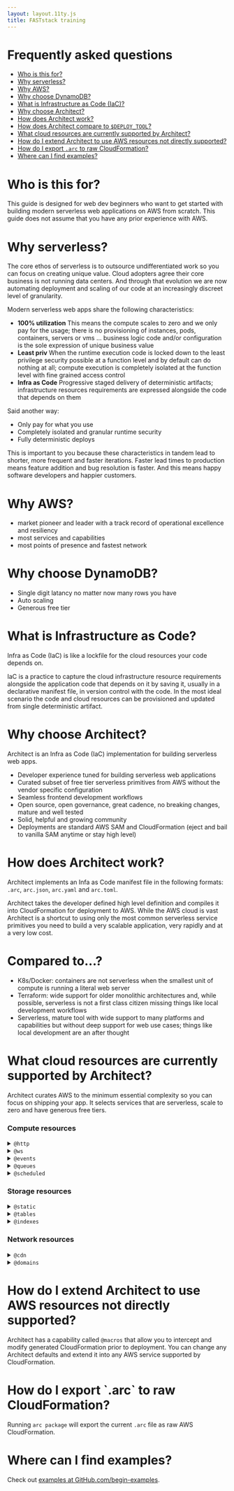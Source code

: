 ```yaml
---
layout: layout.11ty.js
title: FASTstack training
---
```


# Frequently asked questions

- <a href=#who-is-this-for>Who is this for?</a>
- <a href=#why-serverless>Why serverless?</a>
- <a href=#why-aws>Why AWS?</a>
- <a href=#why-dynamo>Why choose DynamoDB?</a>
- <a href=#what-is-iac>What is Infrastructure as Code (IaC)?</a>
- <a href=#why-architect>Why choose Architect?</a>
- <a href=#how-architect>How does Architect work?</a>
- <a href=#compare>How does Architect compare to <code>$DEPLOY_TOOL</code>?</a>
- <a href=#what-resources>What cloud resources are currently supported by Architect?</a>
- <a href=#how-to-extend>How do I extend Architect to use AWS resources not directly supported?</a>
- <a href=#how-to-eject>How do I export `.arc` to raw CloudFormation?</a>
- <a href=#where-are-examples>Where can I find examples?</a>


<h1 id=who-is-this-for>Who is this for?</h1>

This guide is designed for web dev beginners who want to get started with building modern serverless web applications on AWS from scratch. This guide does not assume that you have any prior experience with AWS.

<h1 id=why-serverless>Why serverless?</h1>

The core ethos of serverless is to outsource undifferentiated work so you can focus on creating unique value. Cloud adopters agree their core business is not running data centers. And through that evolution we are now automating deployment and scaling of our code at an increasingly discreet level of granularity. 

Modern serverless web apps share the following characteristics:

- **100% utilization** This means the compute scales to zero and we only pay for the usage; there is no provisioning of instances, pods, containers, servers or vms … business logic code and/or configuration is the sole expression of unique business value 
- **Least priv** When the runtime execution code is locked down to the least privilege security possible at a function level and by default can do nothing at all; compute execution is completely isolated at the function level with fine grained access control 
- **Infra as Code** Progressive staged delivery of deterministic artifacts; infrastructure resources requirements are expressed alongside the code that depends on them 

Said another way: 
- Only pay for what you use
- Completely isolated and granular runtime security
- Fully deterministic deploys

This is important to you because these characteristics in tandem lead to shorter, more frequent and faster iterations. Faster lead times to production means feature addition and bug resolution is faster. And this means happy software developers and happier customers.

<h1 id=why-aws>Why AWS?</h1>

- market pioneer and leader with a track record of  operational excellence and resiliency 
- most services and capabilities
- most points of presence and fastest network

<h1 id=why-dynamo>Why choose DynamoDB?</h1>

- Single digit latancy no matter now many rows you have
- Auto scaling
- Generous free tier

<h1 id=what-is-iac>What is Infrastructure as Code?</h1>

Infra as Code (IaC) is like a lockfile for the cloud resources your code depends on.

IaC is a practice to capture the cloud infrastructure resource requirements alongside the application code that depends on it by saving it, usually in a declarative manifest file, in version control with the code. In the most ideal scenario the code and cloud resources can be provisioned and updated from single deterministic artifact. 

<h1 id=why-architect>Why choose Architect?</h1>

Architect is an Infra as Code (IaC) implementation for building serverless web apps. 

- Developer experience tuned for building serverless web applications
- Curated subset of free tier serverless primitives from AWS without the vendor specific configuration 
- Seamless frontend development workflows 
- Open source, open governance, great cadence, no breaking changes, mature and well tested
- Solid, helpful and growing community
- Deployments are standard AWS SAM and CloudFormation (eject and bail to vanilla SAM anytime or stay high level)

<h1 id=how-architect>How does Architect work?</h1>

Architect implements an Infa as Code  manifest file in the following formats: `.arc`, `arc.json`, `arc.yaml` and `arc.toml`.

Architect takes the developer defined high level definition and compiles it into CloudFormation for deployment to AWS. While the AWS cloud is vast Architect is a shortcut to using only the most common serverless service primitives you need to build a very scalable application, very rapidly and at a very low cost. 

<h1 id=compare>Compared to…?</h1>

- K8s/Docker: containers are not serverless when the smallest unit of compute is running a literal web server
- Terraform: wide support for older monolithic architectures and, while possible, serverless is not a first class citizen missing things like local development workflows
- Serverless, mature tool with wide support to many platforms and capabilities but without deep support for web use cases; things like local development are an after thought

<h1 id=what-resources>What cloud resources are currently supported by Architect?</h1>

Architect curates AWS to the minimum essential complexity so you can focus on shipping your app. It selects services that are serverless, scale to zero and have generous free tiers. 

### Compute resources
<details>
  <summary><code>@http</code></summary>
  <p>Lambda functions handing HTTP events from API Gateway.</p>
</details>
<details>
  <summary><code>@ws</code></summary>
  <p>Lambda functions handing web socket events from API Gateway.</p>
</details>
<details>
  <summary><code>@events</code></summary>
  <p>Lambda functions subscribed to SNS topics.</p>
</details>
<details>
  <summary><code>@queues</code></summary>
  <p>Lambda functions subscribed to SQS queues.</p>
</details>
<details>
  <summary><code>@scheduled</code></summary>
  <p>Lambda functions subscribed to an EventBridge rule with a schedule expression. Often colloquially referred to as "CRON Lambdas".</p>
</details>

### Storage resources
<details>
  <summary><code>@static</code></summary>
  <p>S3 the original serverless hero.</p>
</details>
<details>
  <summary><code>@tables</code></summary>
  <p>DynamoDB tables the leading serverless database.</p>
</details>
<details>
  <summary><code>@indexes</code></summary>
  <p>Define additional access patterns for DynamoDB tables. Each index is a full copy of the Dynamo table (with a different key schema for indexing) so be aware each indexe added will cost more. DynamoDB billing is faceted. Amazon charges for: reading data, writing data and storing data…among other things, but suffice to say, the free tier is generous. The first 25 GB stored per month is free. </p>
</details>

### Network resources
<details>
  <summary><code>@cdn</code></summary>
  <p>CloudFront is one of the oldest and largest content delivery networks in the industry.</p>
</details>
<details>
  <summary><code>@domains</code></summary>
  <p>Defines Route53 records for <code>@static</code>, <code>@http</code> and <code>@ws</code></p>
</details>

<h1 id=how-to-extend>How do I extend Architect to use AWS resources not directly supported?</h1>

Architect has a capability called `@macros` that allow you to intercept and modify generated CloudFormation prior to deployment. You can change any Architect defaults and extend it into any AWS service supported by CloudFormation.

<h1 id=how-to-eject>How do I export `.arc` to raw CloudFormation?</h1>

Running `arc package` will export the current `.arc` file as raw AWS CloudFormation.

<h1 id=where-are-examples>Where can I find examples?</h1>

Check out [examples at GitHub.com/begin-examples](https://github.com/begin-examples).
